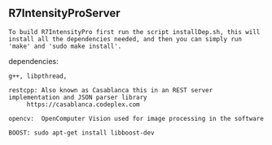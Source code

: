 R7IntensityProServer
--------------------

	To build R7IntensityPro first run the script installDep.sh, this will install all the dependencies needed, and then you can simply run 'make' and 'sudo make install'.

dependencies:

	g++, libpthread, 

	restcpp: Also known as Casablanca this in an REST server implementation and JSON parser library
		 https://casablanca.codeplex.com
	
	opencv:	 OpenComputer Vision used for image processing in the software
		 
	BOOST: sudo apt-get install libboost-dev
